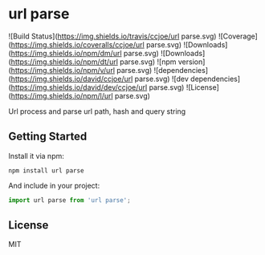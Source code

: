 # url parse

![Build Status](https://img.shields.io/travis/ccjoe/url parse.svg)
![Coverage](https://img.shields.io/coveralls/ccjoe/url parse.svg)
![Downloads](https://img.shields.io/npm/dm/url parse.svg)
![Downloads](https://img.shields.io/npm/dt/url parse.svg)
![npm version](https://img.shields.io/npm/v/url parse.svg)
![dependencies](https://img.shields.io/david/ccjoe/url parse.svg)
![dev dependencies](https://img.shields.io/david/dev/ccjoe/url parse.svg)
![License](https://img.shields.io/npm/l/url parse.svg)

Url process and parse url path, hash and query string

## Getting Started

Install it via npm:

```shell
npm install url parse
```

And include in your project:

```javascript
import url parse from 'url parse';
```

## License

MIT
